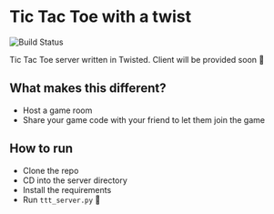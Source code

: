 # Tic Tac Toe with a twist
![Build Status](https://github.com/sreeharin/tic-tac-toe/actions/workflows/ci.yml/badge.svg)

Tic Tac Toe server written in Twisted. Client will be provided soon 🤞

## What makes this different?
- Host a game room
- Share your game code with your friend to let them join the game

## How to run
- Clone the repo
- CD into the server directory
- Install the requirements
- Run `ttt_server.py` 🎉
